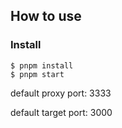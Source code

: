 ## How to use

### Install
```
$ pnpm install
$ pnpm start
```

default proxy port: 3333

default target port: 3000